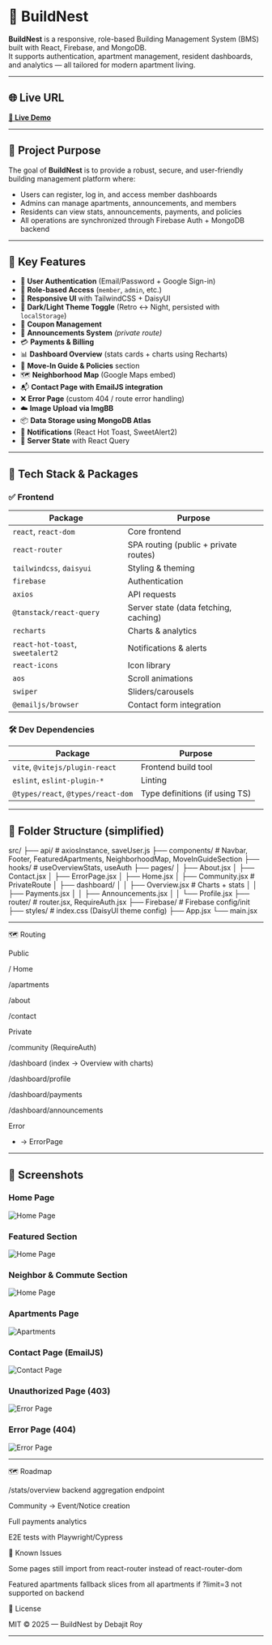 # 🏢 BuildNest

**BuildNest** is a responsive, role-based Building Management System (BMS) built with React, Firebase, and MongoDB.  
It supports authentication, apartment management, resident dashboards, and analytics — all tailored for modern apartment living.

---

## 🌐 Live URL
**[🔗 Live Demo](https://buildnest-d8c3f.web.app)**  

---

## 🎯 Project Purpose
The goal of **BuildNest** is to provide a robust, secure, and user-friendly building management platform where:
- Users can register, log in, and access member dashboards
- Admins can manage apartments, announcements, and members
- Residents can view stats, announcements, payments, and policies
- All operations are synchronized through Firebase Auth + MongoDB backend

---

## 🚀 Key Features

- 🔐 **User Authentication** (Email/Password + Google Sign-in)
- 🧠 **Role-based Access** (`member`, `admin`, etc.)
- 🎨 **Responsive UI** with TailwindCSS + DaisyUI
- 🌙 **Dark/Light Theme Toggle** (Retro ↔ Night, persisted with `localStorage`)
- 🧾 **Coupon Management**
- 📢 **Announcements System** *(private route)*
- 💳 **Payments & Billing**
- 📊 **Dashboard Overview** (stats cards + charts using Recharts)
- 🏡 **Move-In Guide & Policies** section
- 🗺️ **Neighborhood Map** (Google Maps embed)
- 📬 **Contact Page with EmailJS integration**
- ❌ **Error Page** (custom 404 / route error handling)
- ☁️ **Image Upload via ImgBB**
- 📦 **Data Storage using MongoDB Atlas**
- 💬 **Notifications** (React Hot Toast, SweetAlert2)
- 📡 **Server State** with React Query

---

## 🧰 Tech Stack & Packages

### ✅ Frontend
| Package | Purpose |
|--------|---------|
| `react`, `react-dom` | Core frontend |
| `react-router` | SPA routing (public + private routes) |
| `tailwindcss`, `daisyui` | Styling & theming |
| `firebase` | Authentication |
| `axios` | API requests |
| `@tanstack/react-query` | Server state (data fetching, caching) |
| `recharts` | Charts & analytics |
| `react-hot-toast`, `sweetalert2` | Notifications & alerts |
| `react-icons` | Icon library |
| `aos` | Scroll animations |
| `swiper` | Sliders/carousels |
| `@emailjs/browser` | Contact form integration |

### 🛠️ Dev Dependencies
| Package | Purpose |
|--------|---------|
| `vite`, `@vitejs/plugin-react` | Frontend build tool |
| `eslint`, `eslint-plugin-*` | Linting |
| `@types/react`, `@types/react-dom` | Type definitions (if using TS) |

---

## 📁 Folder Structure (simplified)

src/
├── api/ # axiosInstance, saveUser.js
├── components/ # Navbar, Footer, FeaturedApartments, NeighborhoodMap, MoveInGuideSection
├── hooks/ # useOverviewStats, useAuth
├── pages/
│ ├── About.jsx
│ ├── Contact.jsx
│ ├── ErrorPage.jsx
│ ├── Home.jsx
│ ├── Community.jsx # PrivateRoute
│ ├── dashboard/
│ │ ├── Overview.jsx # Charts + stats
│ │ ├── Payments.jsx
│ │ ├── Announcements.jsx
│ │ └── Profile.jsx
├── router/ # router.jsx, RequireAuth.jsx
├── Firebase/ # Firebase config/init
├── styles/ # index.css (DaisyUI theme config)
├── App.jsx
└── main.jsx

---

🗺️ Routing

Public

/ Home

/apartments

/about

/contact

Private

/community (RequireAuth)

/dashboard (index → Overview with charts)

/dashboard/profile

/dashboard/payments

/dashboard/announcements

Error

* → ErrorPage

---

## 📸 Screenshots

### Home Page  
![Home Page](./docs/screenshots/buildnest-home.png)

### Featured Section  
![Home Page](./docs/screenshots/featured.png)

### Neighbor & Commute Section  
![Home Page](./docs/screenshots/neighbor&commute.png)


### Apartments Page  
![Apartments](./docs/screenshots/apartments.png)


### Contact Page (EmailJS)  
![Contact Page](./docs/screenshots/contact.png)

### Unauthorized Page (403)  
![Error Page](./docs/screenshots/unauthorized.png)

### Error Page (404)  
![Error Page](./docs/screenshots/error.png)

---

🗺️ Roadmap

 /stats/overview backend aggregation endpoint

 Community → Event/Notice creation

 Full payments analytics

 E2E tests with Playwright/Cypress

🐞 Known Issues

Some pages still import from react-router instead of react-router-dom

Featured apartments fallback slices from all apartments if ?limit=3 not supported on backend

📄 License

MIT © 2025 — BuildNest by Debajit Roy


---